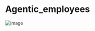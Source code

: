 # Agentic_employees
![image](https://github.com/user-attachments/assets/3f671e76-ed61-442f-8775-fb4a404643a0)
